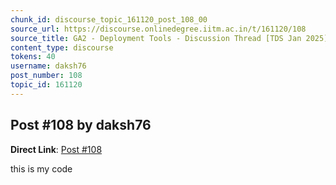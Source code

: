 ```yaml
---
chunk_id: discourse_topic_161120_post_108_00
source_url: https://discourse.onlinedegree.iitm.ac.in/t/161120/108
source_title: GA2 - Deployment Tools - Discussion Thread [TDS Jan 2025]
content_type: discourse
tokens: 40
username: daksh76
post_number: 108
topic_id: 161120
---
```


## Post #108 by daksh76

**Direct Link**: [Post #108](https://discourse.onlinedegree.iitm.ac.in/t/161120/108)

this is my code
